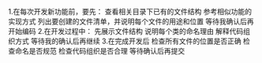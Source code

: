 1.在每次开发新功能前，要先：
    查看相关目录下已有的文件结构
    参考相似功能的实现方式
    列出要创建的文件清单，并说明每个文件的用途和位置
    等待我确认后再开始编码
2.在开发过程中：
    先展示文件结构
    说明每个类的命名理由
    解释代码组织方式
    等待我的确认后再继续
3.在完成开发后
    检查所有文件的位置是否正确
    检查命名是否规范
    检查代码组织是否合理
    等待确认后再提交